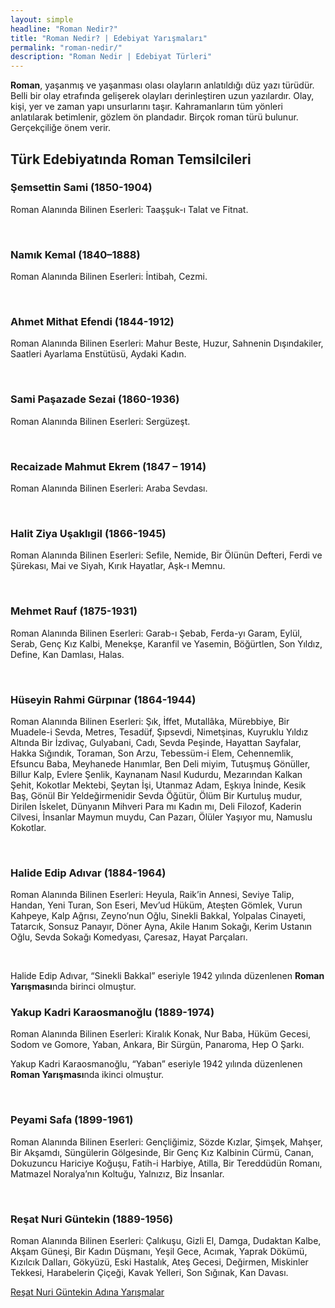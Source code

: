 ```yaml
---
layout: simple
headline: "Roman Nedir?"
title: "Roman Nedir? | Edebiyat Yarışmaları"
permalink: "roman-nedir/"
description: "Roman Nedir | Edebiyat Türleri"
---
```

<strong>Roman</strong>, yaşanmış ve yaşanması olası olayların anlatıldığı düz yazı türüdür. Belli bir olay etrafında gelişerek olayları derinleştiren uzun yazılardır. Olay, kişi, yer ve zaman yapı unsurlarını taşır. Kahramanların tüm yönleri anlatılarak betimlenir, gözlem ön plandadır. Birçok roman türü bulunur. Gerçekçiliğe önem verir.
<h2>Türk Edebiyatında Roman Temsilcileri</h2>
<h3>Şemsettin Sami (1850-1904)</h3>
<p>Roman Alanında Bilinen Eserleri: Taaşşuk-ı Talat ve Fitnat.</p><br>
<h3>Namık Kemal (1840–1888)</h3>
<p>Roman Alanında Bilinen Eserleri: İntibah, Cezmi.</p><br>
<h3>Ahmet Mithat Efendi (1844-1912)</h3>
<p>Roman Alanında Bilinen Eserleri: Mahur Beste, Huzur, Sahnenin Dışındakiler, Saatleri Ayarlama Enstütüsü, Aydaki Kadın.</p><br>
<h3>Sami Paşazade Sezai (1860-1936)</h3>
<p>Roman Alanında Bilinen Eserleri: Sergüzeşt.</p><br>
<h3>Recaizade Mahmut Ekrem (1847 – 1914)</h3>
<p>Roman Alanında Bilinen Eserleri: Araba Sevdası.</p><br>
<h3>Halit Ziya Uşaklıgil (1866-1945)</h3>
<p>Roman Alanında Bilinen Eserleri: Sefile, Nemide, Bir Ölünün Defteri, Ferdi ve Şürekası, Mai ve Siyah, Kırık Hayatlar, Aşk-ı Memnu.</p><br>
<h3>Mehmet Rauf (1875-1931)</h3>
<p>Roman Alanında Bilinen Eserleri: Garab-ı Şebab, Ferda-yı Garam, Eylül, Serab, Genç Kız Kalbi, Menekşe, Karanfil ve Yasemin, Böğürtlen, Son Yıldız, Define, Kan Damlası, Halas.</p><br>
<h3>Hüseyin Rahmi Gürpınar (1864-1944)</h3>
<p>Roman Alanında Bilinen Eserleri: Şık, İffet, Mutallâka, Mürebbiye, Bir Muadele-i Sevda, Metres, Tesadüf, Şıpsevdi, Nimetşinas, Kuyruklu Yıldız Altında Bir İzdivaç, Gulyabani, Cadı, Sevda Peşinde, Hayattan Sayfalar, Hakka Sığındık, Toraman, Son Arzu, Tebessüm-i Elem, Cehennemlik, Efsuncu Baba, Meyhanede Hanımlar, Ben Deli miyim, Tutuşmuş Gönüller, Billur Kalp, Evlere Şenlik, Kaynanam Nasıl Kudurdu, Mezarından Kalkan Şehit, Kokotlar Mektebi, Şeytan İşi, Utanmaz Adam, Eşkıya İninde, Kesik Baş, Gönül Bir Yeldeğirmenidir Sevda Öğütür, Ölüm Bir Kurtuluş mudur, Dirilen İskelet, Dünyanın Mihveri Para mı Kadın mı, Deli Filozof, Kaderin Cilvesi, İnsanlar Maymun muydu, Can Pazarı, Ölüler Yaşıyor mu, Namuslu Kokotlar.</p><br>
<h3>Halide Edip Adıvar (1884-1964)</h3>
<p>Roman Alanında Bilinen Eserleri: Heyula, Raik’in Annesi, Seviye Talip, Handan, Yeni Turan, Son Eseri, Mev’ud Hüküm, Ateşten Gömlek, Vurun Kahpeye, Kalp Ağrısı, Zeyno’nun Oğlu, Sinekli Bakkal, Yolpalas Cinayeti, Tatarcık, Sonsuz Panayır, Döner Ayna, Akile Hanım Sokağı, Kerim Ustanın Oğlu, Sevda Sokağı Komedyası, Çaresaz, Hayat Parçaları.</p><br>
<p>Halide Edip Adıvar, “Sinekli Bakkal” eseriyle 1942 yılında düzenlenen <strong>Roman Yarışması</strong>nda birinci olmuştur.</p>
<h3>Yakup Kadri Karaosmanoğlu (1889-1974)</h3>
<p>Roman Alanında Bilinen Eserleri: Kiralık Konak, Nur Baba, Hüküm Gecesi, Sodom ve Gomore, Yaban, Ankara, Bir Sürgün, Panaroma, Hep O Şarkı.</p>
<p>Yakup Kadri Karaosmanoğlu, “Yaban” eseriyle 1942 yılında düzenlenen <strong>Roman Yarışması</strong>nda ikinci olmuştur.</p><br>
<h3>Peyami Safa (1899-1961)</h3>
<p>Roman Alanında Bilinen Eserleri: Gençliğimiz, Sözde Kızlar, Şimşek, Mahşer, Bir Akşamdı, Süngülerin Gölgesinde, Bir Genç Kız Kalbinin Cürmü, Canan, Dokuzuncu Hariciye Koğuşu, Fatih-i Harbiye, Atilla, Bir Tereddüdün Romanı, Matmazel Noralya’nın Koltuğu, Yalnızız, Biz İnsanlar.</p><br>
<h3>Reşat Nuri Güntekin (1889-1956)</h3>
<p>Roman Alanında Bilinen Eserleri: Çalıkuşu, Gizli El, Damga, Dudaktan Kalbe, Akşam Güneşi, Bir Kadın Düşmanı, Yeşil Gece, Acımak, Yaprak Dökümü, Kızılcık Dalları, Gökyüzü, Eski Hastalık, Ateş Gecesi, Değirmen, Miskinler Tekkesi, Harabelerin Çiçeği, Kavak Yelleri, Son Sığınak, Kan Davası. </p>
<a href='/resat-nuri-guntekin-yarismalari/'> Reşat Nuri Güntekin Adına Yarışmalar </a>

